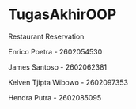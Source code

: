 # TugasAkhirOOP
Restaurant Reservation

Enrico Poetra - 2602054530

James Santoso - 2602062381

Kelven Tjipta Wibowo - 2602097353

Hendra Putra - 2602085095
